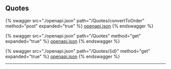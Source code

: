 ## Quotes




{% swagger src="./openapi.json" path="/Quotes/convertToOrder" method="post" expanded="true" %}
[openapi.json](./docs/openapi.json)
{% endswagger %}

{% swagger src="./openapi.json" path="/Quotes" method="get" expanded="true" %}
[openapi.json](./docs/openapi.json)
{% endswagger %}

{% swagger src="./openapi.json" path="/Quotes/{id}" method="get" expanded="true" %}
[openapi.json](./docs/openapi.json)
{% endswagger %}


---


